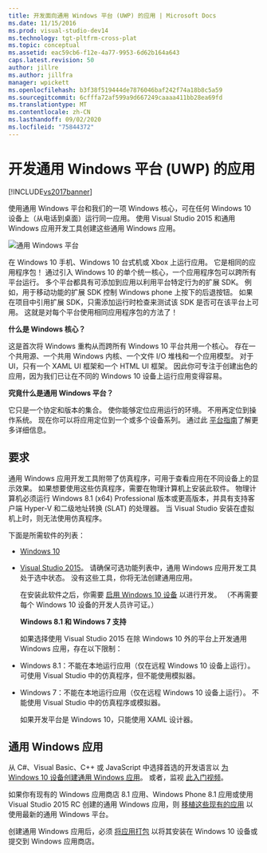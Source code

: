 ```yaml
---
title: 开发面向通用 Windows 平台 (UWP) 的应用 | Microsoft Docs
ms.date: 11/15/2016
ms.prod: visual-studio-dev14
ms.technology: tgt-pltfrm-cross-plat
ms.topic: conceptual
ms.assetid: eac59cb6-f12e-4a77-9953-6d62b164a643
caps.latest.revision: 50
author: jillre
ms.author: jillfra
manager: wpickett
ms.openlocfilehash: b3f38f519444de7876046baf242f74a18b8c5a59
ms.sourcegitcommit: 6cfffa72af599a9d667249caaaa411bb28ea69fd
ms.translationtype: MT
ms.contentlocale: zh-CN
ms.lasthandoff: 09/02/2020
ms.locfileid: "75844372"
---
```

# <a name="develop-apps-for-the-universal-windows-platform-uwp"></a>开发通用 Windows 平台 (UWP) 的应用
[!INCLUDE[vs2017banner](../includes/vs2017banner.md)]

使用通用 Windows 平台和我们的一项 Windows 核心，可在任何 Windows 10 设备上（从电话到桌面）运行同一应用。 使用 Visual Studio 2015 和通用 Windows 应用开发工具创建这些通用 Windows 应用。

 ![通用 Windows 平台](../cross-platform/media/uwp-coreextensions.png "UWP_CoreExtensions")

 在 Windows 10 手机、Windows 10 台式机或 Xbox 上运行应用。 它是相同的应用程序包！ 通过引入 Windows 10 的单个统一核心，一个应用程序包可以跨所有平台运行。 多个平台都具有可添加到应用以利用平台特定行为的扩展 SDK。 例如，用于移动功能的扩展 SDK 控制 Windows phone 上按下的后退按钮。 如果在项目中引用扩展 SDK，只需添加运行时检查来测试该 SDK 是否可在该平台上可用。 这就是对每个平台使用相同应用程序包的方法了！

 **什么是 Windows 核心？**

 这是首次将 Windows 重构从而跨所有 Windows 10 平台共用一个核心。 存在一个共用源、一个共用 Windows 内核、一个文件 I/O 堆栈和一个应用模型。 对于 UI，只有一个 XAML UI 框架和一个 HTML UI 框架。 因此你可专注于创建出色的应用，因为我们已让在不同的 Windows 10 设备上运行应用变得容易。

 **究竟什么是通用 Windows 平台？**

 它只是一个协定和版本的集合。 使你能够定位应用运行的环境。 不用再定位到操作系统。 现在你可以将应用定位到一个或多个设备系列。 通过此 [平台指南](https://msdn.microsoft.com/library/windows/apps/dn894631.aspx)了解更多详细信息。

## <a name="requirements"></a>要求
 通用 Windows 应用开发工具附带了仿真程序，可用于查看应用在不同设备上的显示效果。 如果想要使用这些仿真程序，需要在物理计算机上安装此软件。 物理计算机必须运行 Windows 8.1 (x64) Professional 版本或更高版本，并具有支持客户端 Hyper-V 和二级地址转换 (SLAT) 的处理器。 当 Visual Studio 安装在虚拟机上时，则无法使用仿真程序。

 下面是所需软件的列表：

- [Windows 10](https://windows.microsoft.com/windows/downloads)

- [Visual Studio 2015](https://visualstudio.microsoft.com/downloads/)。 请确保可选功能列表中，通用 Windows 应用开发工具处于选中状态。 没有这些工具，你将无法创建通用应用。

  在安装此软件之后，你需要 [启用 Windows 10 设备](https://msdn.microsoft.com/library/windows/apps/xaml/dn706236.aspx) 以进行开发。 （不再需要每个 Windows 10 设备的开发人员许可证。）

  **Windows 8.1 和 Windows 7 支持**

  如果选择使用 Visual Studio 2015 在除 Windows 10 外的平台上开发通用 Windows 应用，存在以下限制：

- Windows 8.1：不能在本地运行应用（仅在远程 Windows 10 设备上运行）。 可使用 Visual Studio 中的仿真程序，但不能使用模拟器。

- Windows 7：不能在本地运行应用（仅在远程 Windows 10 设备上运行）。 不能使用 Visual Studio 中的仿真程序或模拟器。

  如果开发平台是 Windows 10，只能使用 XAML 设计器。

## <a name="universal-windows-apps"></a>通用 Windows 应用
 从 C#、Visual Basic、C++ 或 JavaScript 中选择首选的开发语言以 [为 Windows 10 设备创建通用 Windows 应用](https://msdn.microsoft.com/library/windows/apps/xaml/dn609832.aspx#target_win10)。 或者，监视 [此入门视频](https://channel9.msdn.com/Series/ConnectOn-Demand/229)。

 如果你有现有的 Windows 应用商店 8.1 应用、Windows Phone 8.1 应用或使用 Visual Studio 2015 RC 创建的通用 Windows 应用，则 [移植这些现有的应用](https://msdn.microsoft.com/library/windows/apps/xaml/mt238321.aspx) 以使用最新的通用 Windows 平台。

 创建通用 Windows 应用后，必须 [将应用打包](https://msdn.microsoft.com/library/windows/apps/hh454036.aspx) 以将其安装在 Windows 10 设备或提交到 Windows 应用商店。
